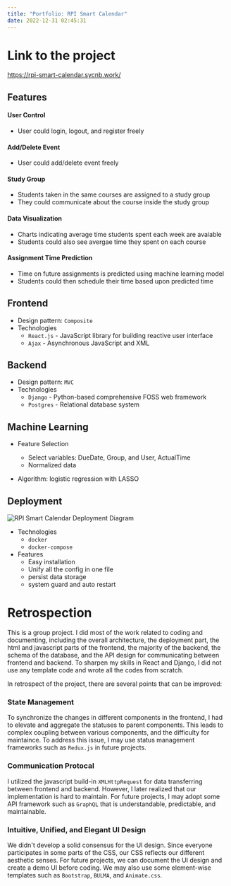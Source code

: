 ```yaml
---
title: "Portfolio: RPI Smart Calendar"
date: 2022-12-31 02:45:31
---
```


<div class="markdown-body">

# Link to the project
https://rpi-smart-calendar.sycnb.work/


## Features
#### User Control
- User could login, logout, and register freely

#### Add/Delete Event
- User could add/delete event freely 

#### Study Group
- Students taken in the same courses are assigned to a study group
- They could communicate about the course inside the study group

#### Data Visualization
- Charts indicating average time students spent each week are avaiable
- Students could also see avergae time  they spent on each course

#### Assignment Time Prediction
- Time on future assignments is predicted using machine learning model
- Students could then schedule their time based upon predicted time

## Frontend
- Design pattern: `Composite`
- Technologies
    - `React.js` - JavaScript library for building reactive user interface
    - `Ajax` - Asynchronous JavaScript and XML

## Backend
- Design pattern: `MVC`
- Technologies
    - `Django` - Python-based comprehensive FOSS web framework
    - `Postgres` - Relational database system

## Machine Learning
- Feature Selection
    - Select variables: DueDate, Group, and User, ActualTime
    - Normalized data

- Algorithm: logistic regression with LASSO

## Deployment
![RPI Smart Calendar Deployment Diagram](/images/Time-Master-Deployment-Diagram.png)
- Technologies
    - `docker`
    - `docker-compose`
- Features
    - Easy installation
    - Unify all the config in one file
    - persist data storage
    - system guard and auto restart


# Retrospection
This is a group project. I did most of the work related to coding and documenting, including the overall architecture, the deployment part, the html and javascript parts of the frontend, the majority of the backend, the schema of the database, and the API design for communicating between frontend and backend. To sharpen my skills in React and Django, I did not use any template code and wrote all the codes from scratch.

In retrospect of the project, there are several points that can be improved:
### State Management
To synchronize the changes in different components in the frontend, I had to elevate and aggregate the statuses to parent components. This leads to complex coupling between various components, and the difficulty for maintaince. To address this issue, I may use status management frameworks such as `Redux.js` in future projects.

### Communication Protocal
I utilized the javascript build-in `XMLHttpRequest` for data transferring between frontend and backend. However, I later realized that our implementation is hard to maintain. For future projects, I may adopt some API framework such as `GraphQL` that is understandable, predictable, and maintainable.

### Intuitive, Unified, and Elegant UI Design
We didn't develop a solid consensus for the UI design. Since everyone participates in some parts of the CSS, our CSS reflects our different aesthetic senses. For future projects, we can document the UI design and create a demo UI before coding. We may also use some element-wise templates such as `Bootstrap`, `BULMA`, and `Animate.css`.
</div>